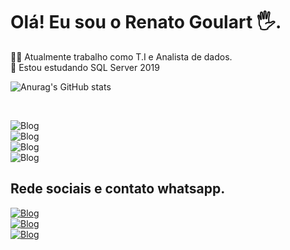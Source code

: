 #  Olá! Eu sou o Renato Goulart 🖐.

👨‍🏭 Atualmente trabalho como T.I e Analista de dados.\
📘 Estou estudando SQL Server 2019


![Anurag's GitHub stats](https://github-readme-stats.vercel.app/api?username=renatomgoulart&show_icons=true&theme=radical)
<div style="display: inline_block"><br>

 ![Blog](https://img.shields.io/badge/Microsoft_SQL_Server-CC2927?style=for-the-badge&logo=microsoft-sql-server&logoColor=white) \
![Blog](https://img.shields.io/badge/Python-14354C?style=for-the-badge&logo=python&logoColor=white) \
![Blog](https://img.shields.io/badge/Microsoft_Excel-217346?style=for-the-badge&logo=microsoft-excel&logoColor=white) \
![Blog](https://img.shields.io/badge/Microsoft_Office-D83B01?style=for-the-badge&logo=microsoft-office&logoColor=white) 

## Rede sociais e contato whatsapp.

[![Blog](https://img.shields.io/badge/LinkedIn-0077B5?style=for-the-badge&logo=linkedin&logoColor=white)](https://www.linkedin.com/in/renato-marques-goulart-256028154) \
[![Blog](https://img.shields.io/badge/Instagram-E4405F?style=for-the-badge&logo=instagram&logoColor=white)](https://www.instagram.com/renatomgoulart/)      
[![Blog](https://img.shields.io/badge/WhatsApp-25D366?style=for-the-badge&logo=whatsapp&logoColor=white)](https://wa.me/5511986603147)

</div>
